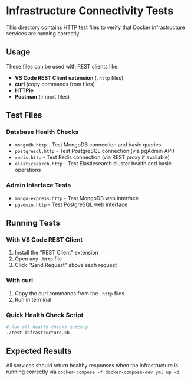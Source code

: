 # Infrastructure Connectivity Tests

This directory contains HTTP test files to verify that Docker infrastructure services are running correctly.

## Usage

These files can be used with REST clients like:
- **VS Code REST Client extension** (`.http` files)
- **curl** (copy commands from files)
- **HTTPie**
- **Postman** (import files)

## Test Files

### Database Health Checks
- `mongodb.http` - Test MongoDB connection and basic queries
- `postgresql.http` - Test PostgreSQL connection (via pgAdmin API)
- `redis.http` - Test Redis connection (via REST proxy if available)
- `elasticsearch.http` - Test Elasticsearch cluster health and basic operations

### Admin Interface Tests
- `mongo-express.http` - Test MongoDB web interface
- `pgadmin.http` - Test PostgreSQL web interface

## Running Tests

### With VS Code REST Client
1. Install the "REST Client" extension
2. Open any `.http` file
3. Click "Send Request" above each request

### With curl
1. Copy the curl commands from the `.http` files
2. Run in terminal

### Quick Health Check Script
```bash
# Run all health checks quickly
./test-infrastructure.sh
```

## Expected Results

All services should return healthy responses when the infrastructure is running correctly via `docker-compose -f docker-compose-dev.yml up -d`.
